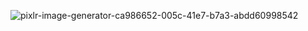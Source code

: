 ![pixlr-image-generator-ca986652-005c-41e7-b7a3-abdd60998542](https://github.com/CarloDaRomadev/CarloDaRomadev/assets/135441131/b4fdaa18-94e0-4216-8862-42e7ebb9b05f)
